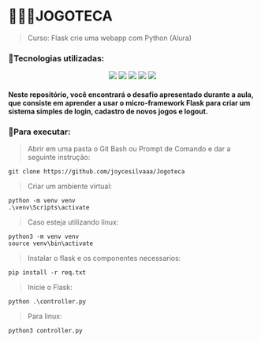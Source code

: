<h1>👩🏻‍💻JOGOTECA</h1>

> Curso: Flask crie uma webapp com Python (Alura)

<h3> 👾Tecnologias utilizadas:</h3>
<div align="center"/>
  <img src="https://img.shields.io/badge/GitHub-100000?style=for-the-badge&logo=github&logoColor=white&color=00072D"/>
  <img src="https://img.shields.io/badge/Python-3776AB?style=for-the-badge&logo=python&logoColor=white&color=001C55"/>
  <img src="https://img.shields.io/badge/HTML5-E34F26?style=for-the-badge&logo=html5&logoColor=white&color=0A2472"/>
  <img src="https://img.shields.io/badge/Flask-000000?style=for-the-badge&logo=flask&logoColor=white&color=0E6BA8"/>
  <img src="https://img.shields.io/badge/Bootstrap-563D7C?style=for-the-badge&logo=bootstrap&logoColor=white"/>
</div>

<h4>Neste repositório, você encontrará o desafio apresentado durante a aula, que consiste em aprender a usar o micro-framework Flask para criar um sistema simples de login, cadastro de novos jogos e logout. </h4>

<h3>📌Para executar:</h3>

>
> Abrir em uma pasta o Git Bash ou Prompt de Comando e dar a seguinte instrução:
>
    git clone https://github.com/joycesilvaaa/Jogoteca
    
>
> Criar um ambiente virtual:
>
    python -m venv venv
    .\venv\Scripts\activate
>
> Caso esteja utilizando linux:
>
    python3 -m venv venv
    source venv\bin\activate
>
> Instalar o flask e os componentes necessarios:
>
    pip install -r req.txt
>
>
> Inicie o Flask:
>
    python .\controller.py
>
> Para linux:
>
    python3 controller.py
    

